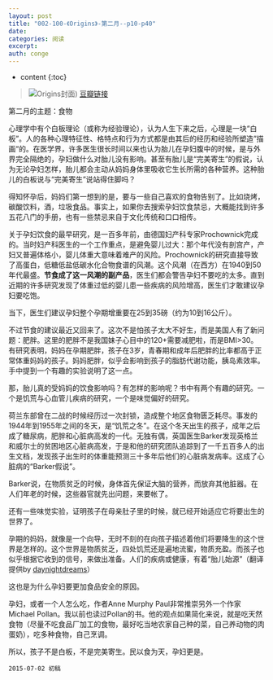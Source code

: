```yaml
---
layout: post
title: "002-100-《Origins》-第二月--p10-p40"
date:
categories: 阅读
excerpt:
auth: conge
---
```

* content
{:toc}

> ![Origins封面](/assets/images/阅读/118382-2d4776dafbd75c36.jpg))
> [豆瓣链接](http://book.douban.com/subject/6566550/)


第二月的主题：食物

心理学中有个白板理论（或称为经验理论），认为人生下来之后，心理是一块“白板”。人的各种心理特征性、格特点和行为方式都是由其后的经历和经验所塑造”描画“的。在医学界，许多医生很长时间以来也认为胎儿在孕妇腹中的时候，是与外界完全隔绝的，孕妇做什么对胎儿没有影响。甚至有胎儿是“完美寄生”的假说，认为无论孕妇怎样，胎儿都会主动从妈妈身体里吸收它生长所需的各种营养。这种胎儿的白板说与“完美寄生”说站得住脚吗？

得知怀孕后，妈妈们第一想到的是，要与一些自己喜欢的食物告别了。比如烧烤，碳酸饮料，酒，垃圾食品。事实上，如果你去搜索孕妇饮食禁忌，大概能找到许多五花八门的手册，也有一些禁忌来自于文化传统和口口相传。

关于孕妇饮食的最早研究，是一百多年前，由德国妇产科专家Prochownick完成的。当时妇产科医生的一个工作重点，是避免婴儿过大：那个年代没有剖宫产，产妇又普遍体格小，婴儿体重大意味着难产的风险。Prochownick的研究直接导致了高蛋白，低糖低盐低碳水化合物食谱的风潮。这个风潮（在西方）在1940到50年代最盛。**节食成了这一风潮的副产品**，医生们都会警告孕妇不要吃的太多。直到近期的许多研究发现了体重过低的婴儿患一些疾病的风险增高，医生们才敢建议孕妇要吃饱。

当下，医生们建议孕妇整个孕期增重要在25到35磅（约为10到16公斤）。

不过节食的建议最近又回来了。这次不是怕孩子太大不好生，而是美国人有了新问题：肥胖。这里的肥胖不是我国妹子心目中的120+需要减肥啦，而是BMI>30。有研究表明，妈妈在孕期肥胖，孩子在3岁，青春期和成年后肥胖的比率都高于正常体重妈妈的孩子。妈妈肥胖，似乎会影响到孩子的脂肪代谢功能，胰岛素效率。手中提到一个有趣的实验说明了这一点。

那，胎儿真的受妈妈的饮食影响吗？有怎样的影响呢？书中有两个有趣的研究。一个是饥荒与心血管儿疾病的研究，一个是味觉偏好的研究。

荷兰东部曾在二战的时候经历过一次封锁，造成整个地区食物匮乏耗尽。事发的1944年到1955年之间的冬天，是“饥荒之冬”。在这个冬天出生的孩子，成年之后成了糖尿病，肥胖和心脏病高发的一代。无独有偶，英国医生Barker发现英格兰和威尔士的贫困地区心脏病高发，于是和他的研究团队追踪到了一千五百多人的出生文档，发现孩子出生时的体重能预测三十多年后他们的心脏病发病率。这成了心脏病的“Barker假说”。

Barker说，在物质贫乏的时候，身体首先保证大脑的营养，而放弃其他脏器。在人们年老的时候，这些器官就先出问题，来要帐了。

还有一些味觉实验，证明孩子在母亲肚子里的时候，就已经开始适应它将要出生的世界了。

孕期的妈妈，就像是一个向导，无时不刻的在向孩子描述着他们将要降生的这个世界是怎样的。这个世界是物质贫乏，四处饥荒还是遍地流蜜，物质充盈。而孩子也似乎根据它收到的信号，来做出准备。人们的疾病或健康，有着“胎儿始源”（翻译提供by [daynightdreams](http://www.jianshu.com/users/fdb34906c754)）

这也是为什么孕妇要更加食品安全的原因。

孕妇，或者一个人怎么吃，作者Anne Murphy Paul非常推崇另外一个作家 Michael Pollan。我以前也读过Pollan的书。他的观点如果简化来说，就是吃天然食物（尽量不吃食品厂加工的食物，最好吃当地农家自己种的菜，自己养动物的肉蛋奶），吃多种食物，自己烹调。

所以，孩子不是白板，不是完美寄生。民以食为天，孕妇更是。

```
2015-07-02 初稿
```

